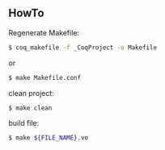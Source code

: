 ## HowTo
Regenerate Makefile:
```sh
$ coq_makefile -f _CoqProject -o Makefile
```
or
```sh
$ make Makefile.conf
```

clean project:
```sh
$ make clean
```

build file:
```sh
$ make ${FILE_NAME}.vo
```
